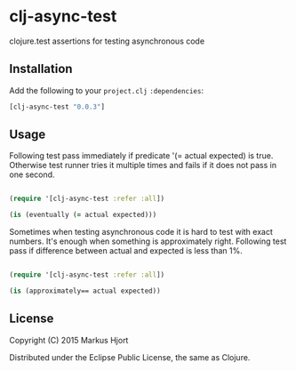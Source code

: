 # clj-async-test
clojure.test assertions for testing asynchronous code

## Installation

Add the following to your `project.clj` `:dependencies`:

```clojure
[clj-async-test "0.0.3"]
```

## Usage

Following test pass immediately if predicate '(= actual expected) is true.
Otherwise test runner tries it multiple times and fails if it does not pass in one second.

```clojure

(require '[clj-async-test :refer :all])

(is (eventually (= actual expected)))
```

Sometimes when testing asynchronous code it is hard to test with exact numbers.
It's enough when something is approximately right. Following test pass if difference
between actual and expected is less than 1%.

```clojure

(require '[clj-async-test :refer :all])

(is (approximately== actual expected))
```

## License

Copyright (C) 2015 Markus Hjort

Distributed under the Eclipse Public License, the same as Clojure.
